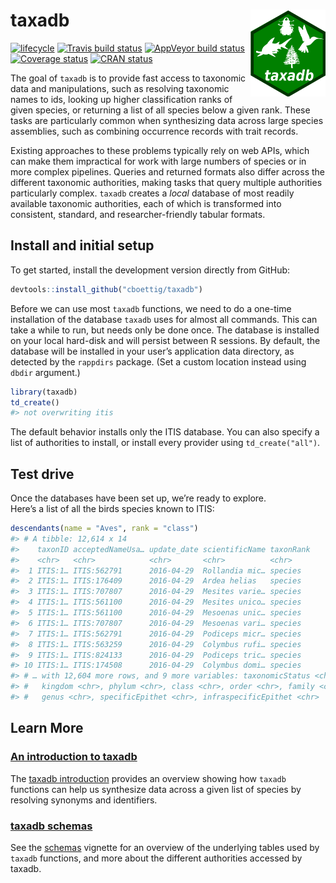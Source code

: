 
<!-- README.md is generated from README.Rmd. Please edit that file -->

# taxadb <img src="man/figures/logo.svg" align="right" alt="" width="120" />

[![lifecycle](https://img.shields.io/badge/lifecycle-maturing-blue.svg)](https://www.tidyverse.org/lifecycle/#maturing)
[![Travis build
status](https://travis-ci.org/cboettig/taxadb.svg?branch=master)](https://travis-ci.org/cboettig/taxadb)
[![AppVeyor build
status](https://ci.appveyor.com/api/projects/status/github/cboettig/taxadb?branch=master&svg=true)](https://ci.appveyor.com/project/cboettig/taxadb)
[![Coverage
status](https://codecov.io/gh/cboettig/taxadb/branch/master/graph/badge.svg)](https://codecov.io/github/cboettig/taxadb?branch=master)
[![CRAN
status](https://www.r-pkg.org/badges/version/taxadb)](https://cran.r-project.org/package=taxadb)

The goal of `taxadb` is to provide fast access to taxonomic data and
manipulations, such as resolving taxonomic names to ids, looking up
higher classification ranks of given species, or returning a list of all
species below a given rank. These tasks are particularly common when
synthesizing data across large species assemblies, such as combining
occurrence records with trait records.

Existing approaches to these problems typically rely on web APIs, which
can make them impractical for work with large numbers of species or in
more complex pipelines. Queries and returned formats also differ across
the different taxonomic authorities, making tasks that query multiple
authorities particularly complex. `taxadb` creates a *local* database of
most readily available taxonomic authorities, each of which is
transformed into consistent, standard, and researcher-friendly tabular
formats.

## Install and initial setup

To get started, install the development version directly from GitHub:

``` r
devtools::install_github("cboettig/taxadb")
```

Before we can use most `taxadb` functions, we need to do a one-time
installation of the database `taxadb` uses for almost all commands. This
can take a while to run, but needs only be done once. The database is
installed on your local hard-disk and will persist between R sessions.
By default, the database will be installed in your user’s application
data directory, as detected by the `rappdirs` package. (Set a custom
location instead using `dbdir` argument.)

``` r
library(taxadb)
td_create()
#> not overwriting itis
```

The default behavior installs only the ITIS database. You can also
specify a list of authorities to install, or install every provider
using `td_create("all")`.

## Test drive

Once the databases have been set up, we’re ready to explore.  
Here’s a list of all the birds species known to ITIS:

``` r
descendants(name = "Aves", rank = "class")
#> # A tibble: 12,614 x 14
#>    taxonID acceptedNameUsa… update_date scientificName taxonRank
#>    <chr>   <chr>            <chr>       <chr>          <chr>    
#>  1 ITIS:1… ITIS:562791      2016-04-29  Rollandia mic… species  
#>  2 ITIS:1… ITIS:176409      2016-04-29  Ardea helias   species  
#>  3 ITIS:1… ITIS:707807      2016-04-29  Mesites varie… species  
#>  4 ITIS:1… ITIS:561100      2016-04-29  Mesites unico… species  
#>  5 ITIS:1… ITIS:561100      2016-04-29  Mesoenas unic… species  
#>  6 ITIS:1… ITIS:707807      2016-04-29  Mesoenas vari… species  
#>  7 ITIS:1… ITIS:562791      2016-04-29  Podiceps micr… species  
#>  8 ITIS:1… ITIS:563259      2016-04-29  Colymbus rufi… species  
#>  9 ITIS:1… ITIS:824133      2016-04-29  Podiceps tric… species  
#> 10 ITIS:1… ITIS:174508      2016-04-29  Colymbus domi… species  
#> # … with 12,604 more rows, and 9 more variables: taxonomicStatus <chr>,
#> #   kingdom <chr>, phylum <chr>, class <chr>, order <chr>, family <chr>,
#> #   genus <chr>, specificEpithet <chr>, infraspecificEpithet <chr>
```

## Learn More

### [An introduction to taxadb](https://cboettig.github.io/taxadb/articles/articles/taxadb.html)

The [taxadb
introduction](https://cboettig.github.io/taxadb/articles/articles/taxadb.html)
provides an overview showing how `taxadb` functions can help us
synthesize data across a given list of species by resolving synonyms and
identifiers.

### [taxadb schemas](https://cboettig.github.io/taxadb/articles/articles/schema.html)

See the
[schemas](https://cboettig.github.io/taxadb/articles/articles/schema.html)
vignette for an overview of the underlying tables used by `taxadb`
functions, and more about the different authorities accessed by taxadb.
